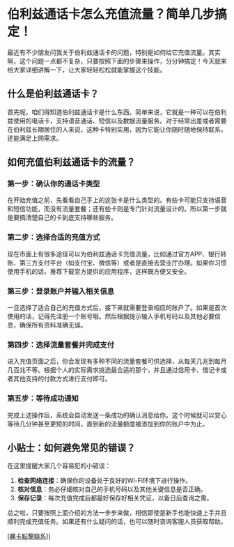 # 伯利兹通话卡怎么充值流量？简单几步搞定！

最近有不少朋友问我关于伯利兹通话卡的问题，特别是如何给它充值流量。其实啊，这个问题一点都不复杂，只要按照下面的步骤来操作，分分钟搞定！今天就来给大家详细讲解一下，让大家轻轻松松就能掌握这个技能。

## 什么是伯利兹通话卡？

首先呢，咱们得知道伯利兹通话卡是什么东西。简单来说，它就是一种可以在伯利兹使用的电话卡，支持语音通话、短信以及数据流量服务。对于经常出差或者需要在伯利兹长期居住的人来说，这种卡特别实用，因为它能让你随时随地保持联系，还能满足上网需求。

## 如何充值伯利兹通话卡的流量？

### 第一步：确认你的通话卡类型

在开始充值之前，先看看自己手上的这张卡是什么类型的。有些卡可能只支持语音和短信功能，而没有流量套餐；还有些卡则是专门针对流量设计的。所以第一步就是要搞清楚自己的卡到底支持哪些服务。

### 第二步：选择合适的充值方式

现在市面上有很多途径可以为伯利兹通话卡充值流量，比如通过官方APP、银行转账、第三方支付平台（如支付宝、微信等）或者是直接去营业厅办理。如果你习惯使用手机的话，推荐下载官方提供的应用程序，这样既方便又安全。

### 第三步：登录账户并输入相关信息

一旦选择了适合自己的充值方式后，接下来就需要登录相应的账户了。如果是首次使用的话，记得先注册一个账号哦。然后根据提示输入手机号码以及其他必要信息，确保所有资料准确无误。

### 第四步：选择流量套餐并完成支付

进入充值页面之后，你会发现有多种不同的流量套餐可供选择，从每天几兆到每月几百兆不等。根据个人的实际需求挑选最合适的那个，并且通过信用卡、借记卡或者其他支持的付款方式进行支付即可。

### 第五步：等待成功通知

完成上述操作后，系统会自动发送一条成功的确认消息给你。这个时候就可以安心等待几分钟甚至更短的时间，直到新的流量额度被添加到你的账户中为止。

## 小贴士：如何避免常见的错误？

在这里提醒大家几个容易犯的小错误：

1. **检查网络连接**：确保你的设备处于良好的Wi-Fi环境下进行操作。
2. **核对信息**：务必仔细核对自己的手机号码以及其他关键信息是否正确。
3. **保存记录**：每次充值完成后都最好保存好相关凭证，以备日后查询之需。

总之啦，只要按照上面介绍的方法一步步来做，相信即使是新手也能快速上手并且顺利完成充值任务。如果还有什么疑问的话，也可以随时咨询客服人员获取帮助。

[[購卡點擊聯系](https://t.me/s/esim1088)]]